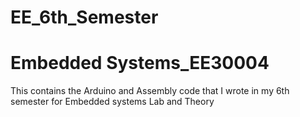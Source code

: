 # EE_6th_Semester

# Embedded Systems_EE30004
This contains the Arduino and Assembly code that I wrote in my 6th semester for Embedded systems Lab and Theory
